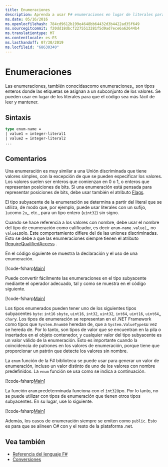 ```yaml
---
title: Enumeraciones
description: Aprenda a usar F# enumeraciones en lugar de literales para que el código sea más legible y fácil de mantener.
ms.date: 05/16/2016
ms.openlocfilehash: 784cd9612b199e4648bb64432d3b4422ad35f649
ms.sourcegitcommit: f20dd18dbcf2275513281f5d9ad7ece6a62644b4
ms.translationtype: MT
ms.contentlocale: es-ES
ms.lasthandoff: 07/30/2019
ms.locfileid: "68630340"
---
```

# <a name="enumerations"></a>Enumeraciones

Las enumeraciones, también conocidascomo enumeraciones,, son tipos enteros donde las etiquetas se asignan a un subconjunto de los valores. Se pueden usar en lugar de los literales para que el código sea más fácil de leer y mantener.

## <a name="syntax"></a>Sintaxis

```fsharp
type enum-name =
| value1 = integer-literal1
| value2 = integer-literal2
...
```

## <a name="remarks"></a>Comentarios

Una enumeración es muy similar a una Unión discriminada que tiene valores simples, con la excepción de que se pueden especificar los valores. Los valores suelen ser enteros que comienzan en 0 o 1, o enteros que representan posiciones de bits. Si una enumeración está pensada para representar posiciones de bits, debe usar también el atributo [Flags](xref:System.FlagsAttribute).

El tipo subyacente de la enumeración se determina a partir del literal que se utiliza, de modo que, por ejemplo, puede usar literales con un sufijo, `1u`como `2u`,, etc., para un tipo entero (`uint32`) sin signo.

Cuando se hace referencia a los valores con nombre, debe usar el nombre del tipo de enumeración como calificador, es decir `enum-name.value1`,, no `value1`solo. Este comportamiento difiere del de las uniones discriminadas. Esto se debe a que las enumeraciones siempre tienen el atributo [RequireQualifiedAccess](https://msdn.microsoft.com/library/8b9b6ade-0471-4413-ac5d-638cd0de5f15) .

En el código siguiente se muestra la declaración y el uso de una enumeración.

[!code-fsharp[Main](~/samples/snippets/fsharp/lang-ref-1/snippet2101.fs)]

Puede convertir fácilmente las enumeraciones en el tipo subyacente mediante el operador adecuado, tal y como se muestra en el código siguiente.

[!code-fsharp[Main](~/samples/snippets/fsharp/lang-ref-1/snippet2102.fs)]

Los tipos enumerados pueden tener uno de los siguientes tipos subyacentes `byte`: `int16` `sbyte`, `uint16`, `int32`, `uint32`, `int64`, `uint16`, `uint64`,, `char`y. Los tipos de enumeración se representan en el .NET Framework como tipos que `System.Enum`se heredan de, que a `System.ValueType`su vez se hereda de. Por lo tanto, son tipos de valor que se encuentran en la pila o insertados en el objeto contenedor, y cualquier valor del tipo subyacente es un valor válido de la enumeración. Esto es importante cuando la coincidencia de patrones en los valores de enumeración, porque tiene que proporcionar un patrón que detecte los valores sin nombre.

La `enum` función de la F# biblioteca se puede usar para generar un valor de enumeración, incluso un valor distinto de uno de los valores con nombre predefinidos. La `enum` función se usa como se indica a continuación.

[!code-fsharp[Main](~/samples/snippets/fsharp/lang-ref-1/snippet2103.fs)]

La función `enum` predeterminada funciona con el `int32`tipo. Por lo tanto, no se puede utilizar con tipos de enumeración que tienen otros tipos subyacentes. En su lugar, use lo siguiente.

[!code-fsharp[Main](~/samples/snippets/fsharp/lang-ref-1/snippet2104.fs)]

Además, los casos de enumeración siempre se emiten como `public`. Esto es para que se alineen C# con y el resto de la plataforma .net.

## <a name="see-also"></a>Vea también

- [Referencia del lenguaje F#](index.md)
- [Conversiones](casting-and-conversions.md)
